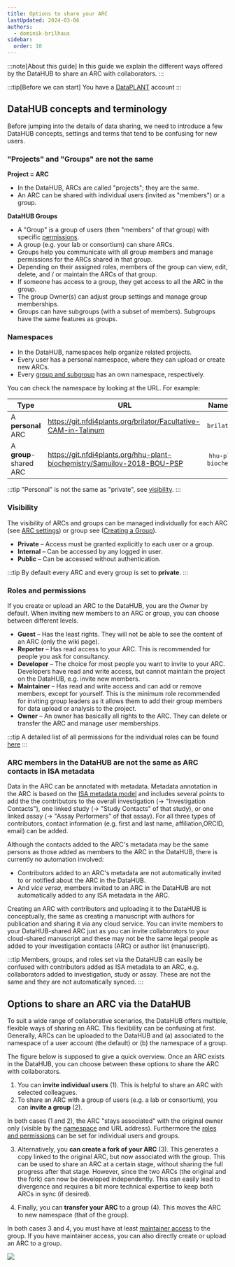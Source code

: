 ```yaml
---
title: Options to share your ARC
lastUpdated: 2024-03-06
authors:
  - dominik-brilhaus
sidebar:
  order: 10
---
```


:::note[About this guide]
In this guide we explain the different ways offered by the DataHUB to share an ARC with collaborators.
:::

:::tip[Before we can start]
You have a [DataPLANT](https://register.nfdi4plants.org) account
:::

## DataHUB concepts and terminology

Before jumping into the details of data sharing, we need to introduce a few DataHUB concepts, settings and terms that tend to be confusing for new users.

### "Projects" and "Groups" are not the same

**Project = ARC**

- In the DataHUB, ARCs are called "projects"; they are the same.
- An ARC can be shared with individual users (invited as "members") or a group.

**DataHUB Groups**

- A "Group" is a group of users (then "members" of that group) with specific [permissions](#roles-and-permissions).
- A group (e.g. your lab or consortium) can share ARCs.
- Groups help you communicate with all group members and manage permissions for the ARCs shared in that group.
- Depending on their assigned roles, members of the group can view, edit, delete, and / or maintain the ARCs of that group.
- If someone has access to a group, they get access to all the ARC in the group.
- The group Owner(s) can adjust group settings and manage group memberships.
- Groups can have subgroups (with a subset of members). Subgroups have the same features as groups.  

### Namespaces

- In the DataHUB, namespaces help organize related projects.
- Every user has a personal namespace, where they can upload or create new ARCs.
- Every [group and subgroup](#datahub-groups) has an own namespace, respectively.

You can check the namespace by looking at the URL. For example:


Type | URL | Namespace
--- | --- | ---
A **personal** ARC | https://git.nfdi4plants.org/brilator/Facultative-CAM-in-Talinum | `brilator` 
A **group**-shared ARC | https://git.nfdi4plants.org/hhu-plant-biochemistry/Samuilov-2018-BOU-PSP | `hhu-plant-biochemistry`

:::tip
"Personal" is not the same as "private", see [visibility](#visibility).
:::

### Visibility

The visibility of ARCs and groups can be managed individually for each ARC (see [ARC settings](../datahub-arc-settings)) or group see ([Creating a Group](../datahub-groups)).

- **Private** &ndash; Access must be granted explicitly to each user or a group.
- **Internal** &ndash; Can be accessed by any logged in user.
- **Public** &ndash; Can be accessed without authentication.  

:::tip
By default every ARC and every group is set to **private**.
:::

### Roles and permissions

If you create or upload an ARC to the DataHUB, you are the *Owner* by default.
When inviting new members to an ARC or group, you can choose between different levels.

- **Guest** &ndash; Has the least rights. They will not be able to see the content of an ARC (only the wiki page).
- **Reporter** &ndash; Has read access to your ARC. This is recommended for people you ask for consultancy.
- **Developer** &ndash; The choice for most people you want to invite to your ARC. Developers have read and write access, but cannot maintain the project on the DataHUB, e.g. invite new members.
- **Maintainer** &ndash; Has read and write access and can add or remove members, except for yourself. This is the minimum role recommended for inviting group leaders as it allows them to add their group members for data upload or analysis to the project.
- **Owner** &ndash; An owner has basically all rights to the ARC. They can delete or transfer the ARC and manage user memberships.

:::tip
A detailed list of all permissions for the individual roles can be found [here](https://docs.gitlab.com/ee/user/permissions.html)
:::

### ARC members in the DataHUB are not the same as ARC contacts in ISA metadata

<!-- TODO dead link -->

Data in the ARC can be annotated with metadata. Metadata annotation in the ARC is based on the [ISA metadata model](./isa_FileTypes.html) and includes several points to add the the contributors to the overall investigation (&rarr; "Investigation Contacts"), one linked study (&rarr; "Study Contacts" of that study), or one linked assay (&rarr; "Assay Performers" of that assay). For all three types of contributors, contact information (e.g. first and last name, affiliation,ORCID, email) can be added.

Although the contacts added to the ARC's metadata may be the same persons as those added as members to the ARC in the DataHUB, there is currently no automation involved:

- Contributors added to an ARC's metadata are not automatically invited to or notified about the ARC in the DataHUB.
- And *vice versa*, members invited to an ARC in the DataHUB are not automatically added to any ISA metadata in the ARC.

Creating an ARC with contributors and uploading it to the DataHUB is conceptually, the same as creating a manuscript with authors for publication and sharing it via any cloud service. You can invite members to your DataHUB-shared ARC just as you can invite collaborators to your cloud-shared manuscript and these may not be the same legal people as added to your investigation contacts (ARC) or author list (manuscript).

:::tip
Members, groups, and roles set via the DataHUB can easily be confused with contributors added as ISA metadata to an ARC, e.g. collaborators added to investigation, study or assay. These are not the same and they are not automatically synced.
:::

## Options to share an ARC via the DataHUB

To suit a wide range of collaborative scenarios, the DataHUB offers multiple, flexible ways of sharing an ARC.
This flexibility can be confusing at first. Generally, ARCs can be uploaded to the DataHUB and (a) associated to the namespace of a user account (the default) or (b) the namespace of a group.

The figure below is supposed to give a quick overview. Once an ARC exists in the DataHUB, you can choose between these options to share the ARC with collaborators.

1. You can **invite individual users** (1). This is helpful to share an ARC with selected colleagues.
2. To share an ARC with a group of users (e.g. a lab or consortium), you can **invite a group** (2).

In both cases (1 and 2), the ARC "stays associated" with the original owner only (visible by the [namespace](#namespaces) and URL address). Furthermore the [roles and permissions](#roles-and-permissions) can be set for individual users and groups.

3. Alternatively, you **can create a fork of your ARC** (3). This generates a copy linked to the original ARC, but now associated with the group. This can be used to share an ARC at a certain stage, without sharing the full progress after that stage. However, since the two ARCs (the original and the fork) can now be developed independently. This can easily lead to divergence and requires a bit more technical expertise to keep both ARCs in sync (if desired).

4. Finally, you can **transfer your ARC** to a group (4). This moves the ARC to new namespace (that of the group).

In both cases 3 and 4, you must have at least [maintainer access](#roles-and-permissions) to the group.
If you have maintainer access, you can also directly create or upload an ARC to a group.

![](@images/datahub/arc-sharing.drawio.png)